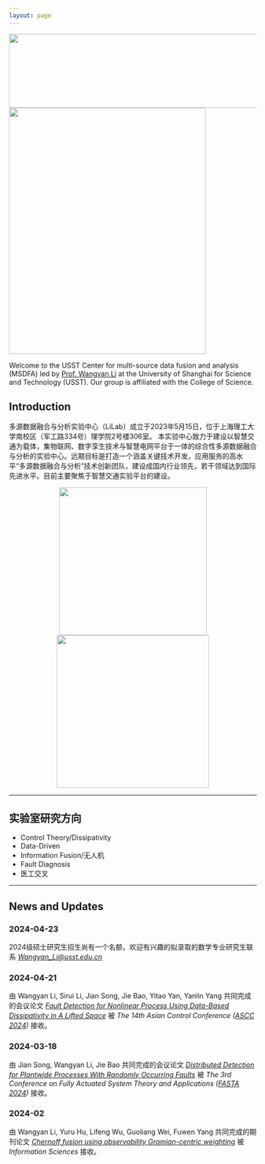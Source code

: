 ```yaml
---
layout: page
---
```


<div align="center">
    <img src="https://usst-lilab.github.io/实验室logo.png" width="900" height="150">
</div>
<img src="https://usst-lilab.github.io/images/index/内景.jpg" class="floatpic" width="400" height="500">

Welcome to the USST Center for multi-source data fusion and analysis (MSDFA) led by [Prof. Wangyan Li](https://lxy.usst.edu.cn/2022/0107/c2208a263867/page.htm) at the University of Shanghai for Science and Technology (USST). Our group is affiliated with the College of Science. 

## Introduction
多源数据融合与分析实验中心（LiLab）成立于2023年5月15日，位于上海理工大学南校区（军工路334号）理学院2号楼306室。
本实验中心致力于建设以智慧交通为载体，集物联网、数字孪生技术与智慧电网平台于一体的综合性多源数据融合与分析的实验中心。远期目标是打造一个涵盖关键技术开发，应用服务的高水平“多源数据融合与分析”技术创新团队，建设成国内行业领先，若干领域达到国际先进水平。目前主要聚焦于智慧交通实验平台的建设。

<center class="half">
    <img src="https://usst-lilab.github.io/images/LiLAB.png" width="300">
    <img src="https://usst-lilab.github.io/images/index/内景2.jpg" width="310">
</center>


---

## 实验室研究方向

- Control Theory/Dissipativity
- Data-Driven
- Information Fusion/无人机
- Fault Diagnosis
- 医工交叉

---

## News and Updates

### 2024-04-23

2024级硕士研究生招生尚有一个名额，欢迎有兴趣的拟录取的数学专业研究生联系 *Wangyan_Li@usst.edu.cn*

### 2024-04-21

由 Wangyan Li, Sirui Li, Jian Song, Jie Bao, Yitao Yan, Yanlin Yang 共同完成的会议论文 *<u>Fault Detection for Nonlinear Process Using Data-Based Dissipativity in A Lifted Space</u>* 被 *The 14th Asian Control Conference ([ASCC 2024](https://ascc2024.dlut.edu.cn/Meeting/Default/Index_En?mid=b33811d2-a470-436f-9ad8-ca998c03a35d&page=1))*  接收。

### 2024-03-18

由 Jian Song, Wangyan Li, Jie Bao 共同完成的会议论文 *<u>Distributed Detection for Plantwide Processes With Randomly Occurring Faults</u>* 被 *The 3rd Conference on Fully Actuated System Theory and Applications ([FASTA 2024](http://fasta2024.fasta.org.cn/))* 接收。

### 2024-02

由 Wangyan Li, Yuru Hu, Lifeng Wu, Guoliang Wei, Fuwen Yang 共同完成的期刊论文 [*<u>Chernoff fusion using observability Gramian-centric weighting</u>*](https://www.sciencedirect.com/science/article/pii/S0020025524001932?via%3Dihub=) 被 *Information Sciences* 接收。

